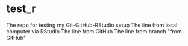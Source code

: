 # test_r
The repo for testing my Git-GitHub-RStudio setup
The line from local computer via RStudio
The line from GitHub
The line from branch "from GitHub"
